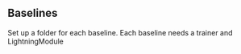 ## Baselines    
Set up a folder for each baseline. Each baseline needs a trainer and LightningModule   

